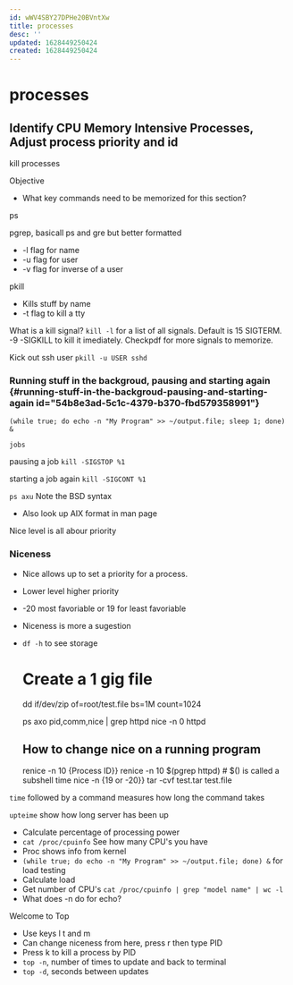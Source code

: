 ```yaml
---
id: wWV4SBY27DPHe20BVntXw
title: processes
desc: ''
updated: 1628449250424
created: 1628449250424
---
```

# processes
Identify CPU Memory Intensive Processes, Adjust process priority and id
-----------------------------------------------------------------------

kill processes

Objective

*   What key commands need to be memorized for this section?

ps

pgrep, basicall ps and gre but better formatted

*   \-l flag for name
*   \-u flag for user
*   \-v flag for inverse of a user

pkill

*   Kills stuff by name
*   \-t flag to kill a tty

What is a kill signal? `kill -l` for a list of all signals. Default is 15 SIGTERM. -9 -SIGKILL to kill it imediately. Checkpdf for more signals to memorize.

Kick out ssh user `pkill -u USER sshd`

### Running stuff in the backgroud, pausing and starting again {#running-stuff-in-the-backgroud-pausing-and-starting-again id="54b8e3ad-5c1c-4379-b370-fbd579358991"}

    (while true; do echo -n "My Program" >> ~/output.file; sleep 1; done) &
    

`jobs`

pausing a job `kill -SIGSTOP %1`

starting a job again `kill -SIGCONT %1`

`ps axu` Note the BSD syntax

*   Also look up AIX format in man page

Nice level is all abour priority

### Niceness

*   Nice allows up to set a priority for a process.
*   Lower level higher priority
*   \-20 most favoriable or 19 for least favoriable
*   Niceness is more a sugestion
*   `df -h` to see storage

    # Create a 1 gig file
    dd if/dev/zip of=root/test.file bs=1M count=1024
    
    ps axo pid,comm,nice | grep httpd
    nice -n 0 httpd
    
    ## How to change nice on a running program
    renice -n 10 {Process ID}}
    renice -n 10 $(pgrep httpd) # $() is called a subshell
    time nice -n {19 or -20}} tar -cvf test.tar test.file
    

`time` followed by a command measures how long the command takes

`upteime` show how long server has been up

*   Calculate percentage of processing power
*   `cat /proc/cpuinfo` See how many CPU's you have
*   Proc shows info from kernel
*   `(while true; do echo -n "My Program" >> ~/output.file; done) &` for load testing
*   Calculate load
*   Get number of CPU's `cat /proc/cpuinfo | grep "model name" | wc -l`
*   What does -n do for echo?

Welcome to Top

*   Use keys l t and m
*   Can change niceness from here, press r then type PID
*   Press k to kill a process by PID
*   `top -n`, number of times to update and back to terminal
*   `top -d`, seconds between updates
